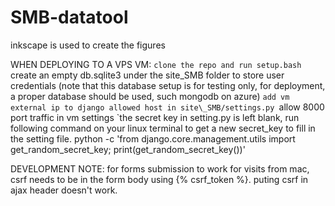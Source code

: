 # SMB-datatool

inkscape is used to create the figures


WHEN DEPLOYING TO A VPS VM:
`clone the repo and run setup.bash
`create an empty db.sqlite3 under the site_SMB folder to store user credentials (note that this database setup is for testing only, for deployment, a proper database should be used, such mongodb on azure)
`add vm external ip to django allowed host in site\_SMB/settings.py
`allow 8000 port traffic in vm settings
`the secret key in setting.py is left blank, run following command on your linux terminal to get a new secret_key to fill in the setting file. 
  python -c 'from django.core.management.utils import get_random_secret_key; print(get_random_secret_key())'


DEVELOPMENT NOTE:
for forms submission to work for visits from mac, csrf needs to be in the form body using {% csrf_token %}. puting csrf in ajax header doesn't work.


